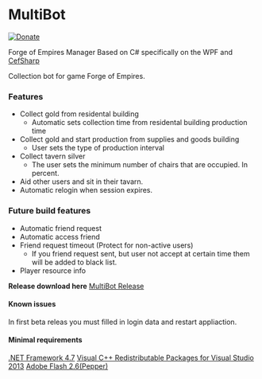 # MultiBot
[![Donate](https://img.shields.io/badge/Donate-PayPal-green.svg)](https://www.paypal.com/cgi-bin/webscr?cmd=_donations&business=VX28FMAVDBV9E&lc=CZ&item_name=Inferius&item_number=FoE%20Bot&currency_code=USD&bn=PP%2dDonationsBF%3abtn_donate_SM%2egif%3aNonHosted)

Forge of Empires Manager
Based on C# specifically on the WPF and [CefSharp](https://github.com/cefsharp/CefSharp)

Collection bot for game Forge of Empires.

### Features
* Collect gold from residental building
  * Automatic sets collection time from residental building production time
* Collect gold and start production from supplies and goods building
  * User sets the type of production interval
* Collect tavern silver
  * The user sets the minimum number of chairs that are occupied. In percent.
* Aid other users and sit in their tavarn.
* Automatic relogin when session expires.

### Future build features
* Automatic friend request
* Automatic access friend
* Friend request timeout (Protect for non-active users)
  * If you friend request sent, but user not accept at certain time them will be added to black list.
* Player resource info

**Release download here**
[MultiBot Release](http://dl.michalosoft.cz/subdomains/dl/MultiBot/Release/)

#### Known issues
In first beta releas you must filled in login data and restart appliaction.

#### Minimal requirements
[.NET Framework 4.7](https://www.microsoft.com/en-us/download/details.aspx?id=55170)
[Visual C++ Redistributable Packages for Visual Studio 2013](http://www.microsoft.com/en-us/download/details.aspx?id=40784)
[Adobe Flash 2.6(Pepper)](http://dl.michalosoft.cz/subdomains/dl/MultiBot/Release/flashplayer26pp_fa_install.exe)
